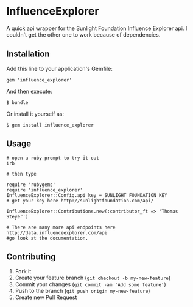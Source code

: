 # InfluenceExplorer

A quick api wrapper for the Sunlight Foundation Influence Explorer api.  I couldn't get the other one to work because of dependencies.

## Installation

Add this line to your application's Gemfile:

    gem 'influence_explorer'

And then execute:

    $ bundle

Or install it yourself as:

    $ gem install influence_explorer

## Usage
    # open a ruby prompt to try it out
    irb

    # then type

    require 'rubygems'
    require 'influence_explorer'
    InfluenceExplorer::Config.api_key = SUNLIGHT_FOUNDATION_KEY
    # get your key here http://sunlightfoundation.com/api/

    InfluenceExplorer::Contributions.new(:contributor_ft => 'Thomas Steyer') 

    # There are many more api endpoints here http://data.influenceexplorer.com/api 
    #go look at the documentation.


## Contributing

1. Fork it
2. Create your feature branch (`git checkout -b my-new-feature`)
3. Commit your changes (`git commit -am 'Add some feature'`)
4. Push to the branch (`git push origin my-new-feature`)
5. Create new Pull Request
